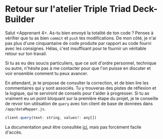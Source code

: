 # Retour sur l'atelier Triple Triad Deck-Builder

Salut <Apprenant 4>. As-tu bien envoyé la totalité de ton code ? Penses à vérifier que tu as bien `commit` et `push` tes modifications. De mon côté, je n'ai pas plus d'une cinquantaine de code produite par rapport au code fourni avec les consignes. Hélas, c'est insuffisant pour te fournir un véritable retour sur ton travail.

Si tu as eu des soucis particuliers, que ce soit d'ordre personnel, technique ou autre, n'hésite pas à me contacter pour que l'on puisse en discuter et voir ensemble comment tu peux avancer.

En attendant, je te propose de consulter la correction, et de bien lire les commentaires qui y sont associés. Tu y trouveras des pistes de réflexion et la logique, qui te serviront de conseils pour t'aider à progresser. Si tu as vraiment eu un point bloquant sur la première étape du projet, je te conseille de revoir ton utilisation de `query` avec ton client de base de données dans `/app/dataMapper.js`.
```javascript
client.query(text: string, values?: any[])
```
La documentation peut être consultée [ici](https://node-postgres.com/apis/client), mais pas forcément facile d'accès. 
